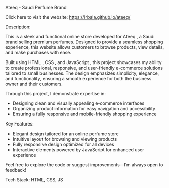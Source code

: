 Ateeq - Saudi Perfume Brand

Click here to visit the website: https://irbala.github.io/ateeq/

Description:

This is a sleek and functional online store developed for Ateeq , a Saudi brand selling premium perfumes.
Designed to provide a seamless shopping experience, this website allows customers to browse products, view details, and make purchases with ease.

Built using HTML , CSS , and JavaScript , this project showcases my ability to create professional, responsive, and user-friendly e-commerce solutions tailored to small businesses. 
The design emphasizes simplicity, elegance, and functionality, ensuring a smooth experience for both the business owner and their customers.

Through this project, I demonstrate expertise in:

- Designing clean and visually appealing e-commerce interfaces
- Organizing product information for easy navigation and accessibility
- Ensuring a fully responsive and mobile-friendly shopping experience

Key Features:

- Elegant design tailored for an online perfume store
- Intuitive layout for browsing and viewing products
- Fully responsive design optimized for all devices
- Interactive elements powered by JavaScript for enhanced user experience

Feel free to explore the code or suggest improvements—I’m always open to feedback!

Tech Stack: HTML, CSS, JS
